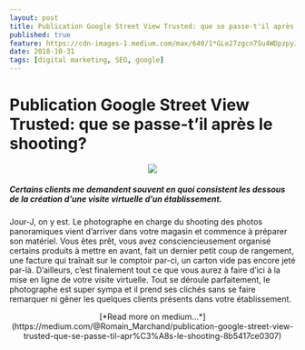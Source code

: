 ```yaml
---
layout: post
title: Publication Google Street View Trusted: que se passe-t'il après le shooting?
published: true
feature: https://cdn-images-1.medium.com/max/640/1*GLe27zgcn7Su4WDpzpyJJQ.jpeg
date: 2018-10-31
tags: [digital marketing, SEO, google]
---
```


# **Publication Google Street View Trusted: que se passe-t’il après le shooting?**

<center><figure>
	<a href="https://cdn-images-1.medium.com/max/1600/1*a8hr3MRxAoxqAiE1QdE4sg.png"><img src="https://cdn-images-1.medium.com/max/1600/1*a8hr3MRxAoxqAiE1QdE4sg.png"></a>
	<figcaption><a href="https://cdn-images-1.medium.com/max/1600/1*a8hr3MRxAoxqAiE1QdE4sg.png" title="Panoramique intérieur voiture"></a></figcaption>
</figure></center>

##### *Certains clients me demandent souvent en quoi consistent les dessous de la création d’une visite virtuelle d’un établissement*.

Jour-J, on y est. Le photographe en charge du shooting des photos panoramiques
vient d’arriver dans votre magasin et commence à préparer son matériel. Vous
êtes prêt, vous avez consciencieusement organisé certains produits à mettre en
avant, fait un dernier petit coup de rangement, une facture qui traînait sur le
comptoir par-ci, un carton vide pas encore jeté par-là. D’ailleurs, c’est
finalement tout ce que vous aurez à faire d’ici à la mise en ligne de
votre
visite virtuelle. Tout se déroule parfaitement, le photographe est super sympa
et il prend ses clichés sans se faire remarquer ni gêner les quelques clients
présents dans votre établissement.

<p style="text-align: center;">  
[*Read more on medium...*](https://medium.com/@Romain_Marchand/publication-google-street-view-trusted-que-se-passe-til-apr%C3%A8s-le-shooting-8b5417ce0307)</p>




